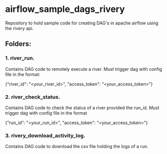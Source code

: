 # airflow_sample_dags_rivery
Repository to hold sample code for creating DAG's in apache airflow using the rivery api.

## Folders:

### 1. river_run.
Contains DAG code to remotely execute a river. Must trigger dag with config file in the format:

{"river_id": "<your_river_id>",
"access_token": "<your_access_token>"}


### 2. river_check_status.
Contains DAG code to check the status of a river provided the run_id. Must trigger dag with config file in the format

{"run_id": "<your_run_id>",
"access_token": "<your_access_token>"}

### 3. rivery_download_activity_log.
Contains DAG code to download the csv file holding the logs of a run.
